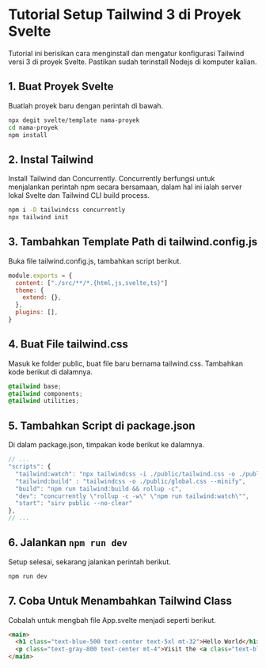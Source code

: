 # Tutorial Setup Tailwind 3 di Proyek Svelte

Tutorial ini berisikan cara menginstall dan mengatur konfigurasi Tailwind versi 3 di proyek Svelte. Pastikan sudah terinstall Nodejs di komputer kalian.

## 1. Buat Proyek Svelte
Buatlah proyek baru dengan perintah di bawah.
```sh
npx degit svelte/template nama-proyek
cd nama-proyek
npm install
```

## 2. Instal Tailwind
Install Tailwind dan Concurrently. Concurrently berfungsi untuk menjalankan perintah npm secara bersamaan, dalam hal ini ialah server lokal Svelte dan Tailwind CLI build process.
```sh
npm i -D tailwindcss concurrently
npx tailwind init
```

## 3. Tambahkan Template Path di tailwind.config.js
Buka file tailwind.config.js, tambahkan script berikut.
```javascript
module.exports = {
  content: ["./src/**/*.{html,js,svelte,ts}"]
  theme: {
    extend: {},
  },
  plugins: [],
}
```

## 4. Buat File tailwind.css
Masuk ke folder public, buat file baru bernama tailwind.css. Tambahkan kode berikut di dalamnya.
```css
@tailwind base;
@tailwind components;
@tailwind utilities;
```

## 5. Tambahkan Script di package.json
Di dalam package.json, timpakan kode berikut ke dalamnya.
```javascript
// ...
"scripts": {
  "tailwind:watch": "npx tailwindcss -i ./public/tailwind.css -o ./public/global.css --watch",
  "tailwind:build" : "tailwindcss -o ./public/global.css --minify",
  "build": "npm run tailwind:build && rollup -c",
  "dev": "concurrently \"rollup -c -w\" \"npm run tailwind:watch\"",
  "start": "sirv public --no-clear"
},
// ...
```

## 6. Jalankan `npm run dev`
Setup selesai, sekarang jalankan perintah berikut.
```sh
npm run dev
```

## 7. Coba Untuk Menambahkan Tailwind Class
Cobalah untuk mengbah file App.svelte menjadi seperti berikut.
```html
<main>
  <h1 class="text-blue-500 text-center text-5xl mt-32">Hello World</h1>
  <p class="text-gray-800 text-center mt-4">Visit the <a class="text-blue-400 hover:underline" href="https://svelte.dev/tutorial">Svelte tutorial</a> to learn how to build Svelte apps.</p>
</main>
```